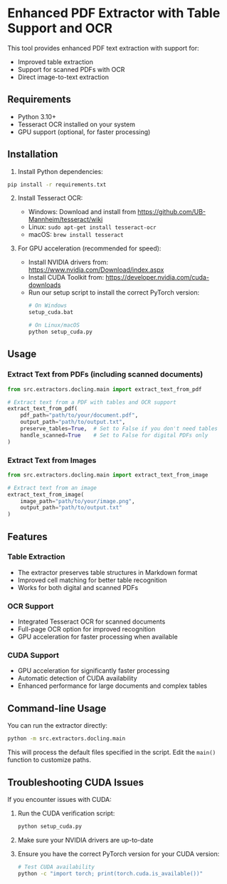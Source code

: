 # Enhanced PDF Extractor with Table Support and OCR

This tool provides enhanced PDF text extraction with support for:
- Improved table extraction
- Support for scanned PDFs with OCR
- Direct image-to-text extraction

## Requirements

- Python 3.10+
- Tesseract OCR installed on your system
- GPU support (optional, for faster processing)

## Installation

1. Install Python dependencies:
```bash
pip install -r requirements.txt
```

2. Install Tesseract OCR:
   - Windows: Download and install from https://github.com/UB-Mannheim/tesseract/wiki
   - Linux: `sudo apt-get install tesseract-ocr`
   - macOS: `brew install tesseract`

3. For GPU acceleration (recommended for speed):
   - Install NVIDIA drivers from: https://www.nvidia.com/Download/index.aspx
   - Install CUDA Toolkit from: https://developer.nvidia.com/cuda-downloads
   - Run our setup script to install the correct PyTorch version:
     ```bash
     # On Windows
     setup_cuda.bat
     
     # On Linux/macOS
     python setup_cuda.py
     ```

## Usage

### Extract Text from PDFs (including scanned documents)

```python
from src.extractors.docling.main import extract_text_from_pdf

# Extract text from a PDF with tables and OCR support
extract_text_from_pdf(
    pdf_path="path/to/your/document.pdf",
    output_path="path/to/output.txt",
    preserve_tables=True,  # Set to False if you don't need tables
    handle_scanned=True    # Set to False for digital PDFs only
)
```

### Extract Text from Images

```python
from src.extractors.docling.main import extract_text_from_image

# Extract text from an image
extract_text_from_image(
    image_path="path/to/your/image.png",
    output_path="path/to/output.txt"
)
```

## Features

### Table Extraction
- The extractor preserves table structures in Markdown format
- Improved cell matching for better table recognition
- Works for both digital and scanned PDFs

### OCR Support
- Integrated Tesseract OCR for scanned documents
- Full-page OCR option for improved recognition
- GPU acceleration for faster processing when available

### CUDA Support
- GPU acceleration for significantly faster processing
- Automatic detection of CUDA availability
- Enhanced performance for large documents and complex tables

## Command-line Usage

You can run the extractor directly:

```bash
python -m src.extractors.docling.main
```

This will process the default files specified in the script. Edit the `main()` function to customize paths.

## Troubleshooting CUDA Issues

If you encounter issues with CUDA:

1. Run the CUDA verification script:
   ```bash
   python setup_cuda.py
   ```

2. Make sure your NVIDIA drivers are up-to-date

3. Ensure you have the correct PyTorch version for your CUDA version:
   ```bash
   # Test CUDA availability
   python -c "import torch; print(torch.cuda.is_available())"
   ``` 
